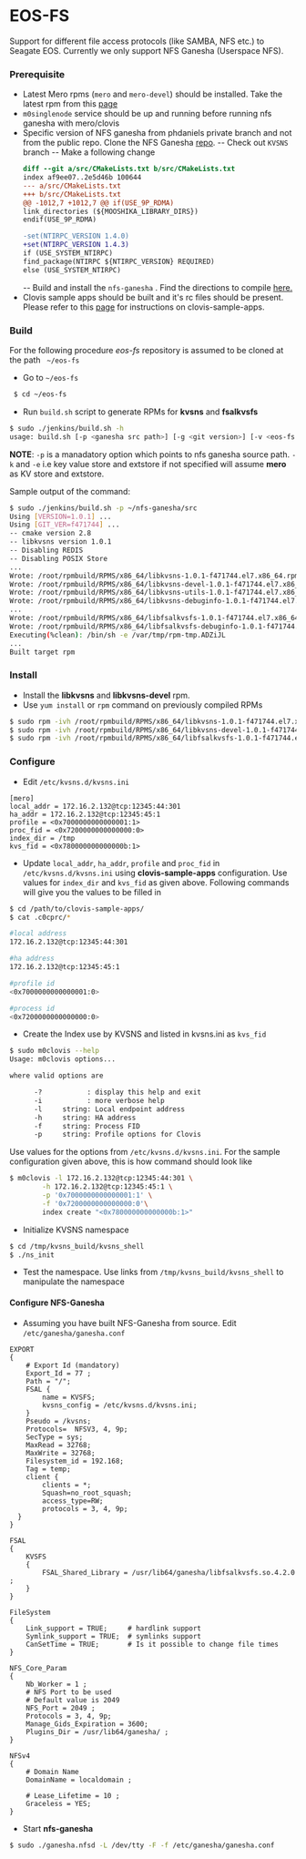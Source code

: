 # EOS-FS
Support for different file access protocols (like SAMBA, NFS etc.) to Seagate EOS. Currently we only support NFS Ganesha (Userspace NFS).

### Prerequisite
- Latest Mero rpms (`mero` and `mero-devel`) should be installed. Take the latest rpm from this [page](http://jenkins.mero.colo.seagate.com/share/bigstorage/releases/hermi/last_successful/mero/repo/)
- `m0singlenode` service should be up and running before running nfs ganesha with mero/clovis
- Specific version of NFS ganesha from phdaniels private branch and not from the public repo. Clone the NFS Ganesha [repo](https://github.com/phdeniel/nfs-ganesha.git). 
--  Check out `KVSNS` branch
-- Make a following change
    ```diff
    diff --git a/src/CMakeLists.txt b/src/CMakeLists.txt
    index af9ee07..2e5d46b 100644
    --- a/src/CMakeLists.txt
    +++ b/src/CMakeLists.txt
    @@ -1012,7 +1012,7 @@ if(USE_9P_RDMA)
    link_directories (${MOOSHIKA_LIBRARY_DIRS})
    endif(USE_9P_RDMA)

    -set(NTIRPC_VERSION 1.4.0)
    +set(NTIRPC_VERSION 1.4.3)
    if (USE_SYSTEM_NTIRPC)
    find_package(NTIRPC ${NTIRPC_VERSION} REQUIRED)
    else (USE_SYSTEM_NTIRPC)
    ```
  -- Build and install the `nfs-ganesha` . Find the directions to compile [here.](https://github.com/nfs-ganesha/nfs-ganesha/wiki/Compiling)
- Clovis sample apps should be built and it's rc files should be present. Please refer to this [page](https://github.com/seagate-ssg/clovis-sample-apps) for instructions on clovis-sample-apps.

### Build
For the following procedure *eos-fs* repository is assumed to be cloned at the path ` ~/eos-fs`

- Go to `~/eos-fs`

```sh
 $ cd ~/eos-fs
```
- Run `build.sh` script to generate RPMs for **kvsns** and **fsalkvsfs**

```sh
$ sudo ./jenkins/build.sh -h
usage: build.sh [-p <ganesha src path>] [-g <git version>] [-v <eos-fs version>] [-k <KV Store (mero|redis)>] [-e <ExtStore (mero|posix)>]
```
**NOTE**: `-p` is a manadatory option which points to nfs ganesha source path. `-k` and `-e` i.e key value store and extstore if not specified will assume **mero** as KV store and extstore.

Sample output of the command:

```sh
$ sudo ./jenkins/build.sh -p ~/nfs-ganesha/src
Using [VERSION=1.0.1] ...
Using [GIT_VER=f471744] ...
-- cmake version 2.8
-- libkvsns version 1.0.1
-- Disabling REDIS
-- Disabling POSIX Store
...
Wrote: /root/rpmbuild/RPMS/x86_64/libkvsns-1.0.1-f471744.el7.x86_64.rpm
Wrote: /root/rpmbuild/RPMS/x86_64/libkvsns-devel-1.0.1-f471744.el7.x86_64.rpm
Wrote: /root/rpmbuild/RPMS/x86_64/libkvsns-utils-1.0.1-f471744.el7.x86_64.rpm
Wrote: /root/rpmbuild/RPMS/x86_64/libkvsns-debuginfo-1.0.1-f471744.el7.x86_64.rpm
...
Wrote: /root/rpmbuild/RPMS/x86_64/libfsalkvsfs-1.0.1-f471744.el7.x86_64.rpm
Wrote: /root/rpmbuild/RPMS/x86_64/libfsalkvsfs-debuginfo-1.0.1-f471744.el7.x86_64.rpm
Executing(%clean): /bin/sh -e /var/tmp/rpm-tmp.ADZiJL
...
Built target rpm
```

### Install
- Install the **libkvsns** and **libkvsns-devel** rpm.
- Use `yum install` or `rpm` command on previously compiled RPMs

```sh
$ sudo rpm -ivh /root/rpmbuild/RPMS/x86_64/libkvsns-1.0.1-f471744.el7.x86_64.rpm
$ sudo rpm -ivh /root/rpmbuild/RPMS/x86_64/libkvsns-devel-1.0.1-f471744.el7.x86_64.rpm
$ sudo rpm -ivh /root/rpmbuild/RPMS/x86_64/libfsalkvsfs-1.0.1-f471744.el7.x86_64.rpm
```

### Configure
- Edit `/etc/kvsns.d/kvsns.ini`

```
[mero]
local_addr = 172.16.2.132@tcp:12345:44:301
ha_addr = 172.16.2.132@tcp:12345:45:1
profile = <0x7000000000000001:1>
proc_fid = <0x7200000000000000:0>
index_dir = /tmp
kvs_fid = <0x780000000000000b:1>
```
- Update `local_addr`, `ha_addr`, `profile` and `proc_fid` in `/etc/kvsns.d/kvsns.ini` using **clovis-sample-apps** configuration. Use values for `index_dir` and `kvs_fid` as given above. Following commands will give you the values to be filled in

```sh
$ cd /path/to/clovis-sample-apps/
$ cat .c0cprc/*

#local address
172.16.2.132@tcp:12345:44:301

#ha address
172.16.2.132@tcp:12345:45:1

#profile id
<0x7000000000000001:0>

#process id
<0x7200000000000000:0>
```
- Create the Index use by KVSNS and listed in kvsns.ini as `kvs_fid`

```sh
$ sudo m0clovis --help
Usage: m0clovis options...

where valid options are

	  -?           : display this help and exit
	  -i           : more verbose help
	  -l     string: Local endpoint address
	  -h     string: HA address
	  -f     string: Process FID
	  -p     string: Profile options for Clovis
```
Use values for the options from `/etc/kvsns.d/kvsns.ini`. For the sample configuration given above, this is how command should look like

```sh
$ m0clovis -l 172.16.2.132@tcp:12345:44:301 \
		-h 172.16.2.132@tcp:12345:45:1 \
		-p '0x7000000000000001:1' \
		-f '0x7200000000000000:0'\
		index create "<0x780000000000000b:1>"
```
- Initialize KVSNS namespace

```sh
$ cd /tmp/kvsns_build/kvsns_shell
$ ./ns_init
```
- Test the namespace. Use links from `/tmp/kvsns_build/kvsns_shell` to manipulate the namespace

#### Configure NFS-Ganesha
- Assuming you have built NFS-Ganesha from source. Edit `/etc/ganesha/ganesha.conf`

```
EXPORT
{
    # Export Id (mandatory)
    Export_Id = 77 ;
    Path = "/";
    FSAL {
        name = KVSFS;
        kvsns_config = /etc/kvsns.d/kvsns.ini;
    }
    Pseudo = /kvsns;
    Protocols=  NFSV3, 4, 9p;
    SecType = sys;
    MaxRead = 32768;
    MaxWrite = 32768;
    Filesystem_id = 192.168;
    Tag = temp;
    client {
        clients = *;
        Squash=no_root_squash;
        access_type=RW;
        protocols = 3, 4, 9p;
  }
}

FSAL
{
    KVSFS
    {
        FSAL_Shared_Library = /usr/lib64/ganesha/libfsalkvsfs.so.4.2.0 ;
    }
}

FileSystem
{
    Link_support = TRUE;     # hardlink support
    Symlink_support = TRUE;  # symlinks support
    CanSetTime = TRUE;       # Is it possible to change file times
}

NFS_Core_Param
{
    Nb_Worker = 1 ;
    # NFS Port to be used
    # Default value is 2049
    NFS_Port = 2049 ;
    Protocols = 3, 4, 9p;
    Manage_Gids_Expiration = 3600;
    Plugins_Dir = /usr/lib64/ganesha/ ;
}

NFSv4
{
    # Domain Name
    DomainName = localdomain ;

    # Lease_Lifetime = 10 ;
    Graceless = YES;
}
```

- Start **nfs-ganesha**

```sh
$ sudo ./ganesha.nfsd -L /dev/tty -F -f /etc/ganesha/ganesha.conf
```
